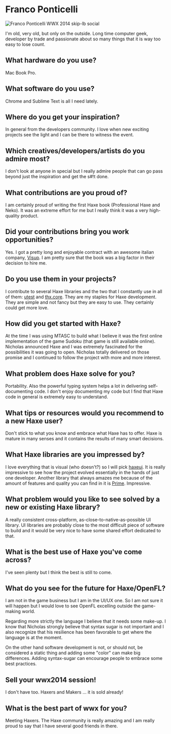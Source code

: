 [_template]: ../../templates/interview.html
[_author]: https://twitter.com/fponticelli "@fponticelli"

# Franco Ponticelli
	
![Franco Ponticelli WWX 2014 skip-lb social](/img/wwx/2014/franco_ponticelli_wwx_2011_3.jpg "Franco Ponticelli")

I'm old, very old, but only on the outside. Long time computer geek, developer by trade and passionate about so many things that it is way too easy to lose count.

## What hardware do you use?

Mac Book Pro.

## What software do you use?

Chrome and Sublime Text is all I need lately.

## Where do you get your inspiration?

In general from the developers community. I love when new exciting projects see the light and I can be there to witness the event.

## Which creatives/developers/artists do you admire most?

I don't look at anyone in special but I really admire people that can go pass beyond just the inspiration and get the s#!t done.

## What contributions are you proud of?

I am certainly proud of writing the first Haxe book (Professional Haxe and Neko). It was an extreme effort for me but I really think it was a very high-quality product.

## Did your contributions bring you work opportunities?

Yes. I got a pretty long and enjoyable contract with an awesome italian company, [Visup]. I am pretty sure that the book was a big factor in their decision to hire me.

## Do you use them in your projects?

I contribute to several Haxe libraries and the two that I constantly use in all of them: [utest] and [thx.core]. They are my staples for Haxe development. They are simple and not fancy but they are easy to use. They certainly could get more love.

## How did you get started with Haxe?

At the time I was using MTASC to build what I believe it was the first online implementation of the game Sudoku (that game is still available online). Nicholas announced Haxe and I was extremely fascinated for the possibilities it was going to open. Nicholas totally delivered on those promise and I continued to follow the project with more and more interest.

## What problem does Haxe solve for you?

Portability. Also the powerful typing system helps a lot in delivering self-documenting code. I don't enjoy documenting my code but I find that Haxe code in general is extremely easy to understand.

## What tips or resources would you recommend to a new Haxe user?

Don't stick to what you know and embrace what Haxe has to offer. Haxe is mature in many senses and it contains the results of many smart decisions.

## What Haxe libraries are you impressed by?

I love everything that is visual (who doesn't?) so I will pick [haxeui]. It is really impressive to see how the project evolved essentially in the hands of just one developer.
Another library that always amazes me because of the amount of features and quality you can find in it is [Prime]. Impressive.

## What problem would you like to see solved by a new or existing Haxe library?

A really consistent cross-platform, as-close-to-native-as-possible UI library. UI libraries are probably close to the most difficult piece of software to build and it would be very nice to have some shared effort dedicated to that.

## What is the best use of Haxe you've come across?

I've seen plenty but I think the best is still to come.

## What do you see for the future for Haxe/OpenFL?

I am not in the game business but I am in the UI/UX one. So I am not sure it will happen but I would love to see OpenFL excelling outside the game-making world.

Regarding more strictly the language I believe that it needs some make-up. I know that Nicholas strongly believe that syntax sugar is not important and I also recognize that his resilience has been favorable to get where the language is at the moment. 

On the other hand software development is not, or should not, be considered a static thing and adding some "color" can make big differences. Adding syntax-sugar can encourage people to embrace some best practices.

## Sell your wwx2014 session!

I don't have too. Haxers and Makers ... it is sold already!

## What is the best part of wwx for you?

Meeting Haxers. The Haxe community is really amazing and I am really proud to say that I have several good friends in there.

[visup]: http://www.visup.it/ "Visup.it"
[utest]: https://github.com/fponticelli/utest "Cross-platform unit testing | Utest"
[thx.core]: https://github.com/fponticelli/thx.core "Thx Core on Github"
[haxeui]: http://haxeui.org/ "Rich cross-platform user interfaces  | HaxeUI"
[prime]: http://prime.vc/ "Data driven GUI application libraries, for human beings and Haxe"